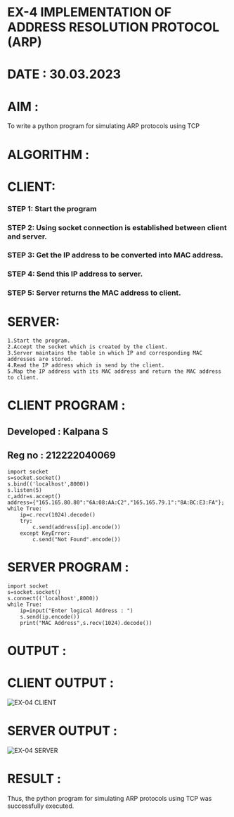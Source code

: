 # EX-4  IMPLEMENTATION OF ADDRESS RESOLUTION PROTOCOL (ARP)
# DATE : 30.03.2023
# AIM :
To write a python program for simulating ARP protocols using TCP
# ALGORITHM :
# CLIENT:
### STEP 1: Start the program
### STEP 2: Using socket connection is established between client and server.
### STEP 3: Get the IP address to be converted into MAC address.
### STEP 4: Send this IP address to server.
### STEP 5: Server returns the MAC address to client.
# SERVER:
```
1.Start the program.
2.Accept the socket which is created by the client.
3.Server maintains the table in which IP and corresponding MAC addresses are stored.
4.Read the IP address which is send by the client.
5.Map the IP address with its MAC address and return the MAC address to client.
```
# CLIENT PROGRAM :
## Developed : Kalpana S
## Reg no : 212222040069
```
import socket
s=socket.socket()
s.bind(('localhost',8000))
s.listen(5)
c,addr=s.accept()
address={"165.165.80.80":"6A:08:AA:C2","165.165.79.1":"8A:BC:E3:FA"};
while True:
    ip=c.recv(1024).decode()
    try:
        c.send(address[ip].encode()) 
    except KeyError:
        c.send("Not Found".encode())
```
# SERVER PROGRAM :
```
import socket
s=socket.socket()
s.connect(('localhost',8000))
while True:
    ip=input("Enter logical Address : ")
    s.send(ip.encode())
    print("MAC Address",s.recv(1024).decode())
```
    
# OUTPUT :
# CLIENT OUTPUT :
![EX-04 CLIENT](https://github.com/Kalpanareshma/EX-4/assets/122040453/28c7b3ff-e2cd-4f67-9115-614292fefafe)
# SERVER OUTPUT :
![EX-04 SERVER](https://github.com/Kalpanareshma/EX-4/assets/122040453/b0ce82e5-1f7d-4504-8e24-c2bfe15fcdaf)
# RESULT :
Thus, the python program for simulating ARP protocols using TCP was successfully executed.


